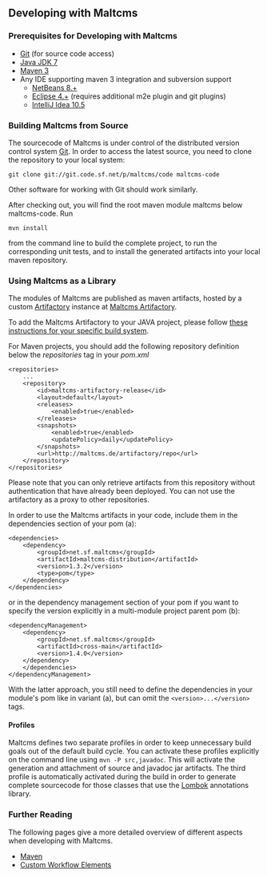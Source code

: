 ## Developing with Maltcms

### Prerequisites for Developing with Maltcms

- [Git](http://git-scm.com) (for source code access)
- [Java JDK 7](http://www.oracle.com/technetwork/java/javase/downloads/index.html)
- [Maven 3](http://maven.apache.org/download.html)
- Any IDE supporting maven 3 integration and subversion support
    - [NetBeans 8.+](http://netbeans.org/)
    - [Eclipse 4.+](http://eclipse.org/)
    (requires additional m2e plugin and 
     git plugins)
    - [IntelliJ Idea 10.5](http://www.jetbrains.com/idea/)


### Building Maltcms from Source 

The sourcecode of Maltcms is under control of the distributed version control system [Git](http://git-scm.com/).
In order to access the latest source, you need to clone the repository to your local system:

    
    git clone git://git.code.sf.net/p/maltcms/code maltcms-code
    

Other software for working with Git should work similarly. 

After checking out, you will find the root maven module maltcms below maltcms-code. 
Run

    
    mvn install
    

from the command line to build the complete project, to run the corresponding unit tests, and to install 
the generated artifacts into your local maven repository.

### Using Maltcms as a Library

The modules of Maltcms are published as maven artifacts, hosted 
by a custom [Artifactory](http://www.jfrog.com/home/v_artifactory_opensource_overview) instance
at [Maltcms Artifactory](http://maltcms.de/artifactory).

To add the Maltcms Artifactory to your JAVA project, please follow [these instructions for your 
specific build system](http://maltcms.de/artifactory/webapp/mavensettings.html).

For Maven projects, you should add the following repository definition below the _repositories_ tag 
in your _pom.xml_

    <repositories>
        ...
        <repository>
            <id>maltcms-artifactory-release</id>
            <layout>default</layout>
            <releases>
                <enabled>true</enabled>
            </releases>
            <snapshots>
                <enabled>true</enabled>
                <updatePolicy>daily</updatePolicy>
            </snapshots>
            <url>http://maltcms.de/artifactory/repo</url>
        </repository>
    </repositories>

Please note that you can only retrieve artifacts from this repository without authentication that have 
already been deployed. You can not use the artifactory as a proxy to other repositories.

In order to use the Maltcms artifacts in your code, include them in the dependencies section of your pom (a):

    <dependencies>
        <dependency>
            <groupId>net.sf.maltcms</groupId>
            <artifactId>maltcms-distribution</artifactId>
            <version>1.3.2</version>
            <type>pom</type>
        </dependency>
    </dependencies>

or in the dependency management section of your pom if you want to specify the version explicitly in a multi-module project parent pom (b):

    <dependencyManagement>
        <dependency>
            <groupId>net.sf.maltcms</groupId>
            <artifactId>cross-main</artifactId>
            <version>1.4.0</version>
        </dependency>
        </dependencies>
    </dependencyManagement>

With the latter approach, you still need to define the dependencies in your module's pom like in variant (a), but can omit the ``<version>...</version>`` tags.

#### Profiles

Maltcms defines two separate profiles in order to keep unnecessary build goals out of the default build cycle. You can activate these profiles explicitly on the command 
line using ``mvn -P src,javadoc``. This will activate the generation and attachment of source and javadoc jar artifacts. The third profile is automatically activated during 
the build in order to generate complete sourcecode for those classes that use the [Lombok](http://projectlombok.org) annotations library.

<h3>Further Reading</h3>
The following pages give a more detailed overview of different aspects when developing 
with Maltcms.

- [Maven](./maven.html)
- [Custom Workflow Elements](./customWorkflowElements.html)

